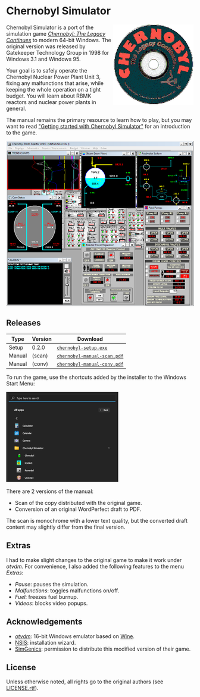 # Chernobyl Simulator

<img align="right" src="disc4.gif" alt="Chernobyl Simulator CD-ROM">

Chernobyl Simulator is a port of the simulation game [_Chernobyl: The Legacy
Continues_](https://web.archive.org/web/19990429163349/http://www.gatekeepsw.com:80/)
to modern 64-bit Windows. The original version was released by Gatekeeper
Technology Group in 1998 for Windows 3.1 and Windows 95.

Your goal is to safely operate the Chernobyl Nuclear Power Plant Unit 3, fixing
any malfunctions that arise, while keeping the whole operation on a tight
budget. You will learn about RBMK reactors and nuclear power plants in general.

The manual remains the primary resource to learn how to play, but you may want
to read ["Getting started with Chernobyl
Simulator"](https://dzx.fr/blog/getting-started-with-chernobyl-simulator/) for
an introduction to the game.

![Simulator screenshot](screenshot.png)

## Releases

| Type   | Version | Download                                |
| ------ | ------- | --------------------------------------- |
| Setup  | 0.2.0   | [`chernobyl-setup.exe`][setup]          |
| Manual | (scan)  | [`chernobyl-manual-scan.pdf`][man_scan] |
| Manual | (conv)  | [`chernobyl-manual-conv.pdf`][man_conv] |

[setup]: https://github.com/gdzx/chernobyl-simulator/releases/download/v0.2.0/chernobyl-setup.exe
[man_scan]: https://github.com/gdzx/chernobyl-simulator/releases/download/v0.1.0/chernobyl-manual-scan.pdf
[man_conv]: https://github.com/gdzx/chernobyl-simulator/releases/download/v0.1.0/chernobyl-manual-conv.pdf

To run the game, use the shortcuts added by the installer to the Windows Start
Menu:

![Start Menu shortcuts](start-menu.png)

There are 2 versions of the manual:

- Scan of the copy distributed with the original game.
- Conversion of an original WordPerfect draft to PDF.

The scan is monochrome with a lower text quality, but the converted draft
content may slightly differ from the final version.

## Extras

I had to make slight changes to the original game to make it work under
_otvdm_. For convenience, I also added the following features to the menu
_Extras_:

- _Pause_: pauses the simulation.
- _Malfunctions_: toggles malfunctions on/off.
- _Fuel_: freezes fuel burnup.
- _Videos_: blocks video popups.

## Acknowledgements

- [_otvdm_](https://github.com/otya128/winevdm): 16-bit Windows emulator based
  on [Wine](https://www.winehq.org).
- [NSIS](https://nsis.sourceforge.io/Main_Page): installation wizard.
- [SimGenics](https://simgenics.com): permission to distribute this modified
  version of their game.

## License

Unless otherwise noted, all rights go to the original authors (see
[LICENSE.rtf](LICENSE.rtf)).
